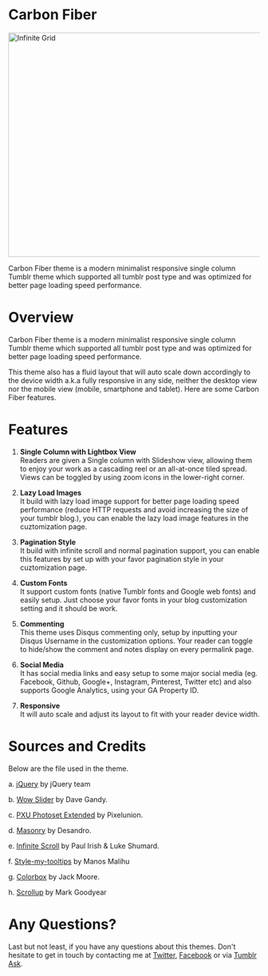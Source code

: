 Carbon Fiber
=============
<img src="//31.media.tumblr.com/themes/screenshots/RIzmldaIjFxJAWak_o1.png" width="630" height="450" alt="Infinite Grid" />

Carbon Fiber theme is a modern minimalist responsive single column Tumblr theme which supported all tumblr post type and was optimized for better page loading speed performance.

Overview
=============
Carbon Fiber theme is a modern minimalist responsive single column Tumblr theme which supported all tumblr post type and was optimized for better page loading speed performance.

This theme also has a fluid layout that will auto scale down accordingly to the device width a.k.a fully responsive in any side, neither the desktop view nor the mobile view (mobile, smartphone and tablet). Here are some Carbon Fiber features.

Features
=============

1. <b>Single Column with Lightbox View</b><br/>
Readers are given a Single column with Slideshow view, allowing them to enjoy your work as a cascading reel or an all-at-once tiled spread. Views can be toggled by using zoom icons in the lower-right corner.

2. <b>Lazy Load Images</b><br/>
It build with lazy load image support for better page loading speed performance (reduce HTTP requests and avoid increasing the size of your tumblr blog.), you can enable the lazy load image features in the cuztomization page.

3. <b>Pagination Style</b><br/>
It build with infinite scroll and normal pagination support, you can enable this features by set up with your favor pagination style in your cuztomization page.

4. <b>Custom Fonts</b><br/>
It support custom fonts (native Tumblr fonts and Google web fonts) and easily setup. Just choose your favor fonts in your blog customization setting and it should be work.

5. <b>Commenting</b><br/>
This theme uses Disqus commenting only, setup by inputting your Disqus Username in the customization options. Your reader can toggle to hide/show the comment and notes display on every permalink page.

6. <b>Social Media</b><br/>
It has social media links and easy setup to some major social media (eg. Facebook, Github, Google+, Instagram, Pinterest, Twitter etc) and also supports Google Analytics, using your GA Property ID.

7. <b>Responsive</b><br/>
It will auto scale and adjust its layout to fit with your reader device width.

Sources and Credits
=============
Below are the file used in the theme.

a. <a target="_blank"  href="//jquery.com/">jQuery</a> by jQuery team

b. <a target="_blank"  href="//github.com/FortAwesome/Font-Awesome/">Wow Slider</a> by Dave Gandy.

c. <a target="_blank"  href="//github.com/PixelUnion/Extended-Tumblr-Photoset">PXU Photoset Extended</a> by Pixelunion.

d. <a target="_blank"  href="//github.com/desandro/masonry">Masonry</a> by Desandro.

e. <a target="_blank"  href="//github.com/paulirish/infinite-scroll">Infinite Scroll</a> by Paul Irish &amp; Luke Shumard.

f. <a target="_blank"  href="http://manos.malihu.gr/style-my-tooltips-jquery-plugin/">Style-my-tooltips</a> by Manos Malihu

g. <a target="_blank"  href="//github.com/jackmoore/colorbox">Colorbox</a> by Jack Moore.

h. <a target="_blank"  href="//github.com/markgoodyear/scrollup">Scrollup</a> by Mark Goodyear

Any Questions?
=============
Last but not least, if you have any questions about this themes. Don't hesitate to get in touch by contacting me at <a target="_blank" href="//twitter.com/dinatadaniel">Twitter</a>, <a target="_blank" href="//facebook.com/dinatadaniel">Facebook</a> or via <a target="_blank" href="//dinatadaniel.tumblr.com/ask">Tumblr Ask</a>.
